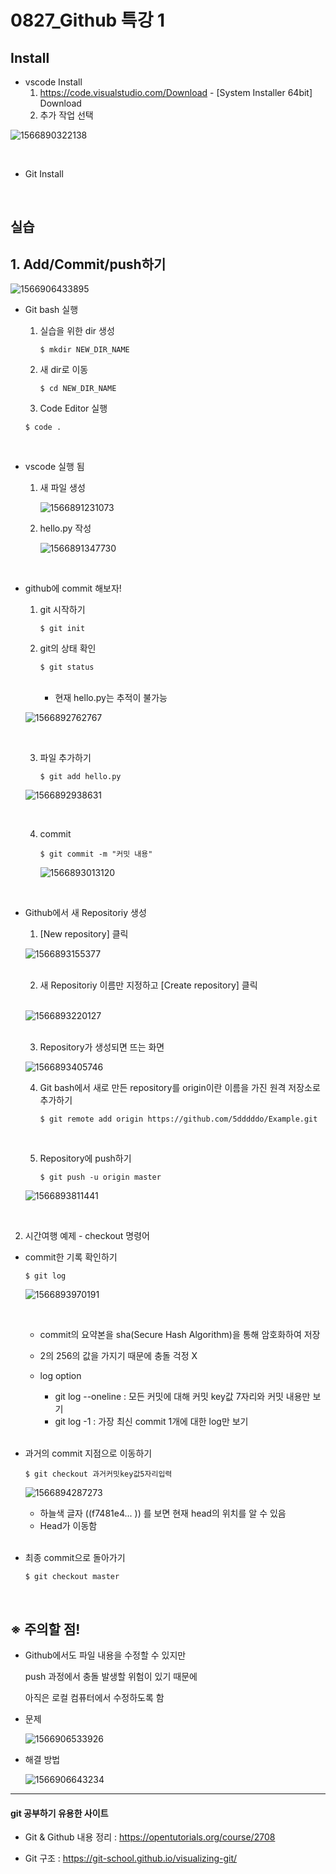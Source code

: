 # 0827_Github 특강 1

## Install

- vscode Install
  1. <https://code.visualstudio.com/Download> - [System Installer 64bit] Download
  2. 추가 작업 선택

![1566890322138](https://user-images.githubusercontent.com/50972986/63769800-a7981d80-c90e-11e9-92a1-b8ff5bda2e88.png)

<br>

- Git Install

<br>

## 실습

## 1. Add/Commit/push하기

![1566906433895](https://user-images.githubusercontent.com/50972986/63769797-a36c0000-c90e-11e9-9827-5d65ea508cae.png)

- Git bash 실행

  1. 실습을 위한 dir 생성

     `$ mkdir NEW_DIR_NAME`

  2. 새 dir로 이동

     `$ cd NEW_DIR_NAME`

  3.  Code Editor 실행

     `$ code .`

  <br>

- vscode 실행 됨

  1. 새 파일 생성

     ![1566891231073](https://user-images.githubusercontent.com/50972986/63769579-23459a80-c90e-11e9-9b93-609e5117f62e.png)

  2. hello.py 작성

     ![1566891347730](https://user-images.githubusercontent.com/50972986/63769586-2771b800-c90e-11e9-820d-2283f8e09549.png)

<br>

- github에 commit 해보자!

  1. git 시작하기

     `$ git init`

  2. git의 상태 확인

     `$ git status` 

     <br>

     - 현재 hello.py는 추적이 불가능

  ![1566892762767](https://user-images.githubusercontent.com/50972986/63769776-93ecb700-c90e-11e9-8766-e5d8d9f51f9a.png)

  <br>

  3. 파일 추가하기

     `$ git add hello.py`

  ![1566892938631](https://user-images.githubusercontent.com/50972986/63769594-2d679900-c90e-11e9-9440-94220b9d098a.png)

  <br>

  4. commit

     `$ git commit -m "커밋 내용"`

     ![1566893013120](https://user-images.githubusercontent.com/50972986/63769644-4bcd9480-c90e-11e9-8ba4-9973288161b1.png)

  <br>

- Github에서 새 Repositoriy 생성

  1. [New repository] 클릭

  ![1566893155377](https://user-images.githubusercontent.com/50972986/63769648-4d975800-c90e-11e9-91b7-0ea2c313ffde.png)

  <br>

  2. 새 Repositoriy 이름만 지정하고 [Create repository] 클릭

  <br>

  ![1566893220127](https://user-images.githubusercontent.com/50972986/63770181-8b48b080-c90f-11e9-90f0-d590a7b12bd2.png)

  <br>

  3. Repository가 생성되면 뜨는 화면

  ![1566893405746](https://user-images.githubusercontent.com/50972986/63770258-b8955e80-c90f-11e9-8e2d-683dbe560a3e.png)

  4. Git bash에서 새로 만든 repository를 origin이란 이름을 가진 원격 저장소로 추가하기

     ` $ git remote add origin https://github.com/5dddddo/Example.git `

     <br>

  5. Repository에 push하기

     `$ git push -u origin master`

  ![1566893811441](https://user-images.githubusercontent.com/50972986/63770425-19249b80-c910-11e9-857d-9afc746ec3d4.png)

<br>

2. 시간여행 예제 - checkout 명령어 

- commit한 기록 확인하기

  `$ git log`

  ![1566893970191](https://user-images.githubusercontent.com/50972986/63770428-1c1f8c00-c910-11e9-97a2-d2f2140b8900.png)

  <br>

  - commit의 요약본을 sha(Secure Hash Algorithm)을 통해 암호화하여 저장

  - 2의 256의 값을 가지기 때문에 충돌 걱정 X

  - log option

    - git log --oneline : 모든 커밋에 대해 커밋 key값 7자리와 커밋 내용만 보기
    - git log -1 : 가장 최신 commit 1개에 대한 log만 보기

    <br>

- 과거의 commit 지점으로 이동하기

  `$ git checkout 과거커밋key값5자리입력 `

  ![1566894287273](https://user-images.githubusercontent.com/50972986/63770439-22156d00-c910-11e9-9dcc-bb60dd221089.png)

  - 하늘색 글자 ((f7481e4... )) 를 보면 현재 head의 위치를 알 수 있음
  - Head가 이동함

  <br>

- 최종 commit으로 돌아가기

  `$ git checkout master`

<br>

## ※ 주의할 점!

- Github에서도 파일 내용을 수정할 수 있지만

  push 과정에서 충돌 발생할 위험이 있기 때문에

  아직은 로컬 컴퓨터에서 수정하도록 함

- 문제

  ![1566906533926](https://user-images.githubusercontent.com/50972986/63770445-2772b780-c910-11e9-910a-e773e3a204a3.png)

- 해결 방법

  ![1566906643234](https://user-images.githubusercontent.com/50972986/63770449-28a3e480-c910-11e9-884c-4ae12cf3c9ae.png)

------

#### git 공부하기 유용한 사이트

- Git & Github 내용 정리 : <https://opentutorials.org/course/2708>

- Git 구조 : <https://git-school.github.io/visualizing-git/>

